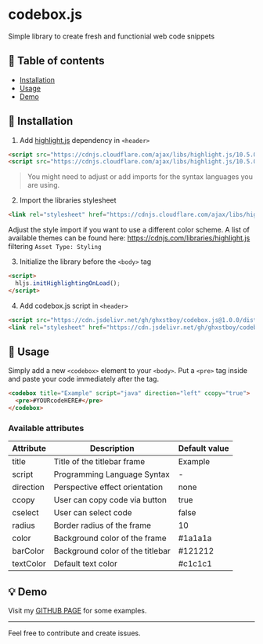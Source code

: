 # codebox.js
Simple library to create fresh and functionial web code snippets

## 📖 Table of contents
* [Installation](#-installation)
* [Usage](#-usage)
* [Demo](#-demo)

## 🔨 Installation
1. Add [highlight.js](https://github.com/highlightjs/highlight.js) dependency in `<header>`
```html
<script src="https://cdnjs.cloudflare.com/ajax/libs/highlight.js/10.5.0/highlight.min.js"></script>
<script src="https://cdnjs.cloudflare.com/ajax/libs/highlight.js/10.5.0/languages/java.min.js"></script>
```
> You might need to adjust or add imports for the syntax languages you are using.

2. Import the libraries stylesheet
```html
<link rel="stylesheet" href="https://cdnjs.cloudflare.com/ajax/libs/highlight.js/10.5.0/styles/atom-one-dark.min.css"/>
```
Adjust the style import if you want to use a different color scheme. A list of available themes can be found here: https://cdnjs.com/libraries/highlight.js filtering `Asset Type: Styling`

3. Initialize the library before the `<body>` tag
```html
<script>
  hljs.initHighlightingOnLoad();
</script>
```

4. Add codebox.js script in `<header>`
```html
<script src="https://cdn.jsdelivr.net/gh/ghxstboy/codebox.js@1.0.0/dist/codeBox.min.js"></script>
<link rel="stylesheet" href="https://cdn.jsdelivr.net/gh/ghxstboy/codebox.js@1.0.0/dist/codeBox.min.css"/>
```

## 🦥 Usage
Simply add a new `<codebox>` element to your `<body>`. Put a `<pre>` tag inside and paste your code immediately after the tag.
```html
<codebox title="Example" script="java" direction="left" ccopy="true">
  <pre>#YOURcodeHERE#</pre>
</codebox>
```
### Available attributes
| Attribute | Description                      | Default value |
|-----------|----------------------------------|---------------|
| title     | Title of the titlebar frame      | Example       |
| script    | Programming Language Syntax      | -             |
| direction | Perspective effect orientation   | none          |
| ccopy     | User can copy code via button    | true          |
| cselect   | User can select code             | false         |
| radius    | Border radius of the frame       | 10            |
| color     | Background color of the frame    | #1a1a1a       |
| barColor  | Background color of the titlebar | #121212       |
| textColor | Default text color               | #c1c1c1       |

## 💡 Demo

Visit my [GITHUB PAGE](https://ghxstboy.github.io/codebox.js/example) for some examples.

---

Feel free to contribute and create issues.
